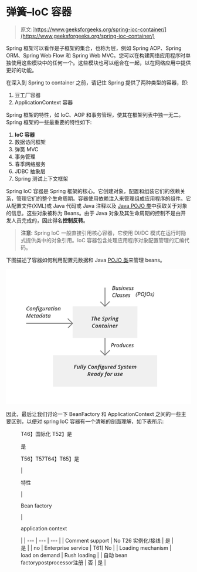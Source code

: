# 弹簧–IoC 容器

> 原文:[https://www.geeksforgeeks.org/spring-ioc-container/](https://www.geeksforgeeks.org/spring-ioc-container/)

Spring 框架可以看作是子框架的集合，也称为层，例如 Spring AOP、Spring ORM、Spring Web Flow 和 Spring Web MVC。您可以在构建网络应用程序时单独使用这些模块中的任何一个。这些模块也可以组合在一起，以在网络应用中提供更好的功能。

在深入到 Spring to container 之前，请记住 Spring 提供了两种类型的容器，即:

1.  豆工厂容器
2.  ApplicationContext 容器

Spring 框架的特性，如 IoC、AOP 和事务管理，使其在框架列表中独一无二。Spring 框架的一些最重要的特性如下:

1.  **IoC 容器**
2.  数据访问框架
3.  弹簧 MVC
4.  事务管理
5.  春季网络服务
6.  JDBC 抽象层
7.  Spring 测试上下文框架

Spring IoC 容器是 Spring 框架的核心。它创建对象，配置和组装它们的依赖关系，管理它们的整个生命周期。容器使用依赖注入来管理组成应用程序的组件。它从配置文件(XML)或 Java 代码或 Java 注释以及 [Java POJO 类](https://www.geeksforgeeks.org/pojo-vs-java-beans/)中获取关于对象的信息。这些对象被称为 Beans。由于 Java 对象及其生命周期的控制不是由开发人员完成的，因此得名**控制反转**。

> **注意:** Spring IoC 一般直接引用核心容器，它使用 DI/DC 模式在运行时隐式提供类中的对象引用。IoC 容器包含处理应用程序对象配置管理的汇编代码。

下图描述了容器如何利用配置元数据和 Java [POJO 类](https://www.geeksforgeeks.org/pojo-vs-java-beans/)来管理 beans。

![](img/c24b10f26fa069be64c42b63089d1f40.png)

因此，最后让我们讨论一下 BeanFactory 和 ApplicationContext 之间的一些主要区别，以便对 spring IoC 容器有一个清晰的剖面理解，如下表所示:

<figure class="table">T46】国际化 T52】是

是

T56】T57T64】T65】是

| 

特性

 | 

Bean factory

 | 

application context

 |
| --- | --- | --- |
| Comment support | No
T26 实例化/接线 | 是 | 是 |
| no | Enterprise service | T61] No |
| Loading mechanism | load on demand | Rush loading |
| 自动 bean factorypostprocessor注册 | 否 | 是 |

</figure>